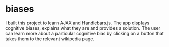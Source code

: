 # biases
I built this project to learn AJAX and Handlebars.js.
The app displays cognitive biases, explains what they are and provides a solution. The user can learn more about a particular cognitive bias by clicking on a button that takes them to the relevant wikipedia page.
